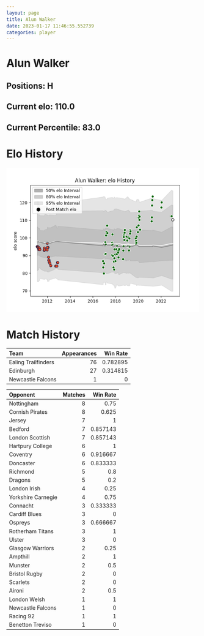 ```yaml
---  
layout: page  
title: Alun Walker  
date: 2023-01-17 11:46:55.552739  
categories: player  
---
```

# Alun Walker

## Positions: H

## Current elo: 110.0

## Current Percentile: 83.0

# Elo History


![elo history](history_AlunWalker.png)
# Match History


| Team                |   Appearances |   Win Rate |
|:--------------------|--------------:|-----------:|
| Ealing Trailfinders |            76 |   0.782895 |
| Edinburgh           |            27 |   0.314815 |
| Newcastle Falcons   |             1 |   0        |

| Opponent           |   Matches |   Win Rate |
|:-------------------|----------:|-----------:|
| Nottingham         |         8 |   0.75     |
| Cornish Pirates    |         8 |   0.625    |
| Jersey             |         7 |   1        |
| Bedford            |         7 |   0.857143 |
| London Scottish    |         7 |   0.857143 |
| Hartpury College   |         6 |   1        |
| Coventry           |         6 |   0.916667 |
| Doncaster          |         6 |   0.833333 |
| Richmond           |         5 |   0.8      |
| Dragons            |         5 |   0.2      |
| London Irish       |         4 |   0.25     |
| Yorkshire Carnegie |         4 |   0.75     |
| Connacht           |         3 |   0.333333 |
| Cardiff Blues      |         3 |   0        |
| Ospreys            |         3 |   0.666667 |
| Rotherham Titans   |         3 |   1        |
| Ulster             |         3 |   0        |
| Glasgow Warriors   |         2 |   0.25     |
| Ampthill           |         2 |   1        |
| Munster            |         2 |   0.5      |
| Bristol Rugby      |         2 |   0        |
| Scarlets           |         2 |   0        |
| Aironi             |         2 |   0.5      |
| London Welsh       |         1 |   1        |
| Newcastle Falcons  |         1 |   0        |
| Racing 92          |         1 |   1        |
| Benetton Treviso   |         1 |   0        |